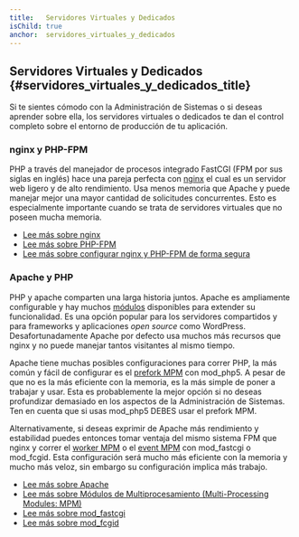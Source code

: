 ```yaml
---
title:   Servidores Virtuales y Dedicados
isChild: true
anchor:  servidores_virtuales_y_dedicados
---
```


## Servidores Virtuales y Dedicados {#servidores_virtuales_y_dedicados_title}

Si te sientes cómodo con la Administración de Sistemas o si deseas aprender sobre ella, los servidores virtuales o dedicados te dan el control completo sobre el entorno de producción de tu aplicación.

### nginx y PHP-FPM

PHP a través del manejador de procesos integrado FastCGI (FPM por sus siglas en inglés) hace una pareja perfecta con [nginx] el cual es un servidor web ligero y de alto rendimiento. Usa menos memoria que Apache y puede manejar mejor una mayor cantidad de solicitudes concurrentes. Esto es especialmente importante cuando se trata de servidores virtuales que no poseen mucha memoria.

* [Lee más sobre nginx][nginx]
* [Lee más sobre PHP-FPM][phpfpm]
* [Lee más sobre configurar nginx y PHP-FPM de forma segura][secure-nginx-phpfpm]

### Apache y PHP

PHP y apache comparten una larga historia juntos. Apache es ampliamente configurable y hay muchos [módulos][apache-modules] disponibles para extender su funcionalidad. Es una opción popular para los servidores compartidos y para frameworks y aplicaciones *open source* como WordPress. Desafortunadamente Apache por defecto usa muchos más recursos que nginx y no puede manejar tantos visitantes al mismo tiempo.

Apache tiene muchas posibles configuraciones para correr PHP, la más común y fácil de configurar es el [prefork MPM] con mod_php5. A pesar de que no es la más eficiente con la memoria, es la más simple de poner a trabajar y usar. Esta es probablemente la mejor opción si no deseas profundizar demasiado en los aspectos de la Administración de Sistemas. Ten en cuenta que si usas mod_php5 DEBES usar el prefork MPM.

Alternativamente, si deseas exprimir de Apache más rendimiento y estabilidad puedes entonces tomar ventaja del mismo sistema FPM que nginx y correr el [worker MPM] o el [event MPM] con mod_fastcgi o mod_fcgid. Esta configuración será mucho más eficiente con la memoria y mucho más veloz, sin embargo su configuración implica más trabajo.

* [Lee más sobre Apache][apache]
* [Lee más sobre Módulos de Multiprocesamiento (Multi-Processing Modules: MPM)][apache-MPM]
* [Lee más sobre mod_fastcgi][mod_fastcgi]
* [Lee más sobre mod_fcgid][mod_fcgid]

[nginx]: http://nginx.org/
[phpfpm]: http://php.net/manual/es/install.fpm.php
[secure-nginx-phpfpm]: https://nealpoole.com/blog/2011/04/setting-up-php-fastcgi-and-nginx-dont-trust-the-tutorials-check-your-configuration/
[apache-modules]: http://httpd.apache.org/docs/2.4/es/mod/
[prefork MPM]: http://httpd.apache.org/docs/2.4/mod/prefork.html
[worker MPM]: http://httpd.apache.org/docs/2.4/mod/worker.html
[event MPM]: http://httpd.apache.org/docs/2.4/mod/event.html
[apache]: http://httpd.apache.org/
[apache-MPM]: http://httpd.apache.org/docs/2.4/mod/mpm_common.html
[mod_fastcgi]: https://docs.oracle.com/cd/B31017_01/web.1013/q20204/mod_fastcgi.html
[mod_fcgid]: http://httpd.apache.org/mod_fcgid/
